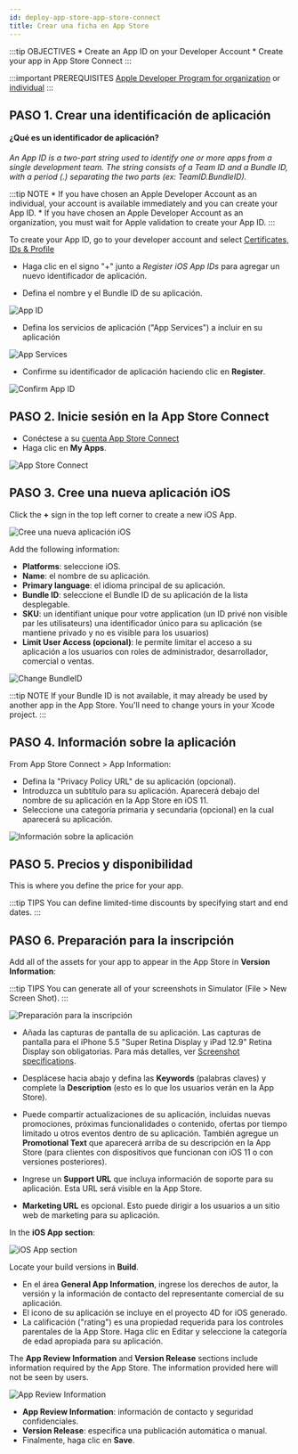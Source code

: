 ```yaml
---
id: deploy-app-store-app-store-connect
title: Crear una ficha en App Store
---
```


:::tip OBJECTIVES * Create an App ID on your Developer Account * Create your app in App Store Connect :::

:::important PREREQUISITES [Apple Developer Program for organization](register-apple-developer-program-organization.html) or [individual](register-apple-developer-program-individual.html) :::

## PASO 1. Crear una identificación de aplicación

#### ¿Qué es un identificador de aplicación?

*An App ID is a two-part string used to identify one or more apps from a single development team. The string consists of a Team ID and a Bundle ID, with a period (.) separating the two parts (ex: TeamID.BundleID).*

:::tip NOTE * If you have chosen an Apple Developer Account as an individual, your account is available immediately and you can create your App ID. * If you have chosen an Apple Developer Account as an organization, you must wait for Apple validation to create your App ID. :::

To create your App ID, go to your developer account and select [Certificates, IDs & Profile](https://developer.apple.com/account/ios/identifier/bundle)

* Haga clic en el signo "+" junto a *Register iOS App IDs* para agregar un nuevo identificador de aplicación.

* Defina el nombre y el Bundle ID de su aplicación.

![App ID](assets/en/deploy-app-store/Developer-account-App-ID.png)

* Defina los servicios de aplicación ("App Services") a incluir en su aplicación

![App Services](assets/en/deploy-app-store/App-Services-to-include.png)

* Confirme su identificador de aplicación haciendo clic en **Register**.

![Confirm App ID](assets/en/deploy-app-store/Confirm-App-ID.png)

## PASO 2. Inicie sesión en la App Store Connect

* Conéctese a su [cuenta App Store Connect](https://appstoreconnect.apple.com)
* Haga clic en **My Apps**.

![App Store Connect](assets/en/deploy-app-store/App-Store-Connect-home-page.png)

## PASO 3. Cree una nueva aplicación iOS

Click the **+** sign in the top left corner to create a new iOS App.

![Cree una nueva aplicación iOS](assets/en/deploy-app-store/Create-new-iOS-App.png)

Add the following information:

* **Platforms**: seleccione iOS.
* **Name**: el nombre de su aplicación.
* **Primary language**: el idioma principal de su aplicación.
* **Bundle ID**: seleccione el Bundle ID de su aplicación de la lista desplegable.
* **SKU**: un identifiant unique pour votre application (un ID privé non visible par les utilisateurs) una identificador único para su aplicación (se mantiene privado y no es visible para los usuarios)
* **Limit User Access (opcional)**: le permite limitar el acceso a su aplicación a los usuarios con roles de administrador, desarrollador, comercial o ventas.

![Change BundleID](assets/en/deploy-app-store/Change-BundleID-Xcode-Project.png)

:::tip NOTE If your Bundle ID is not available, it may already be used by another app in the App Store. You'll need to change yours in your Xcode project. :::

## PASO 4. Información sobre la aplicación

From App Store Connect > App Information:

* Defina la "Privacy Policy URL" de su aplicación (opcional).
* Introduzca un subtítulo para su aplicación. Aparecerá debajo del nombre de su aplicación en la App Store en iOS 11.
* Seleccione una categoría primaria y secundaria (opcional) en la cual aparecerá su aplicación.

![Información sobre la aplicación](assets/en/deploy-app-store/App-Store-Connect-app-information.png)

## PASO 5. Precios y disponibilidad

This is where you define the price for your app.

:::tip TIPS You can define limited-time discounts by specifying start and end dates. :::

## PASO 6. Preparación para la inscripción

Add all of the assets for your app to appear in the App Store in **Version Information**:

:::tip TIPS You can generate all of your screenshots in Simulator (File > New Screen Shot). :::

![Preparación para la inscripción](assets/en/deploy-app-store/Prepare-for-submission-screenshot-description.png)

* Añada las capturas de pantalla de su aplicación. Las capturas de pantalla para el iPhone 5.5 "Super Retina Display y iPad 12.9" Retina Display son obligatorias. Para más detalles, ver [Screenshot specifications](https://help.apple.com/app-store-connect/#/devd274dd925).

* Desplácese hacia abajo y defina las **Keywords** (palabras claves) y complete la **Description** (esto es lo que los usuarios verán en la App Store).

* Puede compartir actualizaciones de su aplicación, incluidas nuevas promociones, próximas funcionalidades o contenido, ofertas por tiempo limitado u otros eventos dentro de su aplicación. También agregue un **Promotional Text** que aparecerá arriba de su descripción en la App Store (para clientes con dispositivos que funcionan con iOS 11 o con versiones posteriores).
* Ingrese un **Support URL** que incluya información de soporte para su aplicación. Esta URL será visible en la App Store.
* **Marketing URL** es opcional. Esto puede dirigir a los usuarios a un sitio web de marketing para su aplicación. 

In the **iOS App section**:

![iOS App section](assets/en/deploy-app-store/Prepare-for-submission-build-icon.png)

Locate your build versions in **Build**.

* En el área **General App Information**, ingrese los derechos de autor, la versión y la información de contacto del representante comercial de su aplicación.
* El icono de su aplicación se incluye en el proyecto 4D for iOS generado.
* La calificación ("rating") es una propiedad requerida para los controles parentales de la App Store. Haga clic en Editar y seleccione la categoría de edad apropiada para su aplicación.

The **App Review Information** and **Version Release** sections include information required by the App Store. The information provided here will not be seen by users.

![App Review Information](assets/en/deploy-app-store/Prepare-for-submission-review-information.png)

* **App Review Information**: información de contacto y seguridad confidenciales. 
* **Version Release**: especifica una publicación automática o manual.
* Finalmente, haga clic en **Save**.